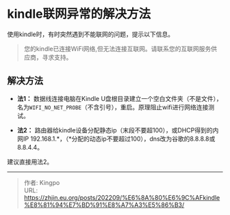 # kindle联网异常的解决方法


<!--more-->
使用kindle时，有时突然遇到不能联网的问题，提示以下信息。

> 您的kindle已连接WiFi网络,但无法连接互联网。请联系您的互联网服务供应商，寻求支持。

## 解决方法
- **法1：** 数据线连接电脑在Kindle U盘根目录建立一个空白文件夹（不是文件），名为`WIFI_NO_NET_PROBE`（不含引号），重启。原理阻止wifi进行网络连接测试。

- **法2：** 路由器给kindle设备分配静态ip（末段不要超100），或DHCP得到的内网IP 192.168.1.*，（*分配的动态ip不要超过100），dns改为谷歌的8.8.8.8或8.8.4.4。

建议直接用法2。

---

> 作者: Kingpo  
> URL: https://zhjin.eu.org/posts/202209/%E6%8A%80%E6%9C%AFkindle%E8%81%94%E7%BD%91%E8%A7%A3%E5%86%B3/  

